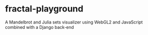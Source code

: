 # fractal-playground
A Mandelbrot and Julia sets visualizer using WebGL2 and JavaScript combined with a Django back-end
